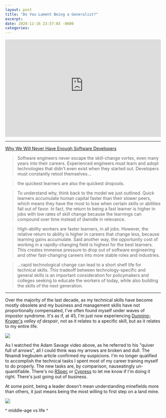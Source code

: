 ```yaml
---
layout: post
title: "Do You Lament Being a Generalist?"
excerpt: 
date: 2020-11-16 23:57:03 -0600
categories: 
---
```


<iframe width="100%" height="315" src="https://www.youtube-nocookie.com/embed/mlBnrx5Z3Ww" frameborder="0" allow="accelerometer; autoplay; clipboard-write; encrypted-media; gyroscope; picture-in-picture" allowfullscreen></iframe>

---

[Why We Will Never Have Enough Software Developers](https://whoisnnamdi.com/never-enough-developers/)

> Software engineers never escape the skill-change vortex, even many years into their careers. Experienced engineers must learn and adopt technologies that didn't even exist when they started out. Developers must constantly retool themselves...

> the quickest learners are also the quickest dropouts.

> To understand why, think back to the model we just outlined. Quick learners accumulate human capital faster than their slower peers, which means they have the most to lose when certain skills or abilities fall out of favor. In fact, the return to being a fast learner is higher in jobs with low rates of skill change because the learnings can compound over time instead of dwindle in relevance.

> High-ability workers are faster learners, in all jobs. However, the relative return to ability is higher in careers that change less, because learning gains accumulate.
Said another way, the opportunity cost of working in a rapidly-changing field is highest for the best learners. This creates immense pressure to drop out of software engineering and other fast-changing careers into more stable roles and industries.

> ...rapid technological change can lead to a short shelf life for technical skills. This tradeoff between technology-specific and general skills is an important consideration for policymakers and colleges seeking to educate the workers of today, while also building the skills of the next generation.

---

Over the majority of the last decade, as my technical skills have become mostly obsolete and my business and management skills have not proportionally compensated, I've often found myself under waves of impostor syndrome. It's as if, at 45, I'm just now experiencing [Dunning-Kruger's](https://en.wikipedia.org/wiki/Dunning%E2%80%93Kruger_effect#:~:text=In%20the%20field%20of%20psychology,recognize%20their%20lack%20of%20ability.) _valley of despair_, not as it relates to a specific skill, but as it relates to my entire life.

![]({{site.url}}/assets/2020/11/Dunning-Kruger.jpg)

As I watched the Adam Savage video above, as he referred to his "quiver full of arrows", all I could think was my arrows are broken and dull. The Nnamdi Iregbulem article confirmed my suspicions. I'm no longer qualified to accomplish the technical tasks I spent most of my career training myself to do properly. The new tasks are, by comparison, nauseatingly un-quantifiable. There's no [RSpec](https://rspec.info/) or [Cypress](https://www.cypress.io/) to let me know if I'm doing it right. There's just going out of business.

At some point, being a leader doesn't mean understanding minefields more than others, it just means being the most willing to first step on a land mine.

![]({{site.url}}/assets/2020/11/call-it-a-draw.gif)

<p class="caption">^ middle-age vs life ^</p>
